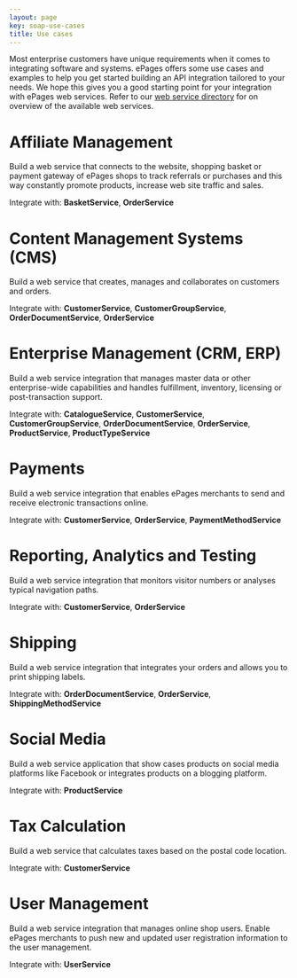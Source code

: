 ```yaml
---
layout: page
key: soap-use-cases
title: Use cases
---
```


Most enterprise customers have unique requirements when it comes to integrating software and systems.
ePages offers some use cases and examples to help you get started building an API integration tailored to your needs.
We hope this gives you a good starting point for your integration with ePages web services.
Refer to our [web service directory](page:soap-directory) for on overview of the available web services.

# Affiliate Management

Build a web service that connects to the website, shopping basket or payment gateway of ePages shops to track referrals or purchases and this way constantly promote products, increase web site traffic and sales.

Integrate with: **BasketService**, **OrderService**

# Content Management Systems (CMS)

Build a web service that creates, manages and collaborates on customers and orders.

Integrate with: **CustomerService**, **CustomerGroupService**, **OrderDocumentService**, **OrderService**

# Enterprise Management (CRM, ERP)

Build a web service integration that manages master data or other enterprise-wide capabilities and handles fulfillment, inventory, licensing or post-transaction support.

Integrate with: **CatalogueService**, **CustomerService**, **CustomerGroupService**, **OrderDocumentService**, **OrderService**, **ProductService**, **ProductTypeService**

# Payments

Build a web service integration that enables ePages merchants to send and receive electronic transactions online.

Integrate with: **CustomerService**, **OrderService**, **PaymentMethodService**

# Reporting, Analytics and Testing

Build a web service integration that monitors visitor numbers or analyses typical navigation paths.

Integrate with: **CustomerService**, **OrderService**

# Shipping

Build a web service integration that integrates your orders and allows you to print shipping labels.

Integrate with: **OrderDocumentService**, **OrderService**, **ShippingMethodService**

# Social Media

Build a web service application that show cases products on social media platforms like Facebook or integrates products on a blogging platform.

Integrate with: **ProductService**

# Tax Calculation

Build a web service that calculates taxes based on the postal code location.

Integrate with: **CustomerService**

# User Management

Build a web service integration that manages online shop users.
Enable ePages merchants to push new and updated user registration information to the user management.

Integrate with: **UserService**
